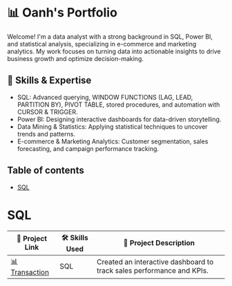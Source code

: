 # 📊 Oanh's Portfolio

Welcome! I'm a data analyst with a strong background in SQL, Power BI, and statistical analysis, specializing in e-commerce and marketing analytics. My work focuses on turning data into actionable insights to drive business growth and optimize decision-making.

## 🔹 Skills & Expertise
- SQL: Advanced querying, WINDOW FUNCTIONS (LAG, LEAD, PARTITION BY), PIVOT TABLE, stored procedures, and automation with CURSOR & TRIGGER.
- Power BI: Designing interactive dashboards for data-driven storytelling.
- Data Mining & Statistics: Applying statistical techniques to uncover trends and patterns.
- E-commerce & Marketing Analytics: Customer segmentation, sales forecasting, and campaign performance tracking.

## Table of contents
- [SQL](#SQL)

# SQL

| 🔗 Project Link | 🛠️ Skills Used | 📄 Project Description |
|---------------|-------------|----------------------|
| [📊 Transaction](Transaction) | SQL | Created an interactive dashboard to track sales performance and KPIs. |


